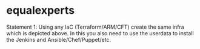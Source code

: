 # equalexperts

Statement 1: Using any IaC (Terraform/ARM/CFT) create the same infra which is depicted
above. In this you also need to use the userdata to install the Jenkins and
Ansible/Chef/Puppet/etc.
